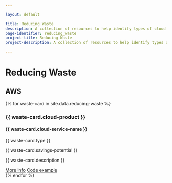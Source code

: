 ```yaml
---

layout: default

title: Reducing Waste
description: A collection of resources to help identify types of cloud cost waste by service provider, including links to additional tools.
page-identifier: reducing_waste
project-title: Reducing Waste
project-description: A collection of resources to help identify types of cloud cost waste by service provider, including links to additional tools.

---
```


# Reducing Waste

<h2>AWS</h2>

<div class="flex flex-wrap items-stretch mt-6 mb-10">
{% for waste-card in site.data.reducing-waste %}
<div class="md:w-1/3 p-3 flex items-stretch">
<div data-url="{{ waste-card.url }}" class="w-full bg-gray-100 rounded-lg px-6 py-8 border-solid border-gray-100 border hover:border-green-500 transition-colors duration-200 shadow-sm cursor-pointer">
<h3 class="my-4 mt-0 text-lg font-normal text-gray-900 tracking-tight">{{ waste-card.cloud-product }}</h3>
<h4 class="my-4 mt-0 text-lg font-normal text-gray-900 tracking-tight">{{ waste-card.cloud-service-name }}</h3>
<p>{{ waste-card.type }}</p>
<p>{{ waste-card.savings-potential }}</p>
<p>{{ waste-card.description }}</p>
<a class="inline-flex justify-center py-2 px-2 border shadow-sm text-sm font-medium rounded-sm text-white bg-green-500 font-normal leading-none" href="{{ waste-card.info-url }}">More info</a>
<a class="inline-flex justify-center py-2 px-2 border shadow-sm text-sm font-medium rounded-sm text-white bg-green-500 font-normal leading-none" href="{{ waste-card.info-url }}">Code example</a>
</div>
</div>
{% endfor %}
</div>